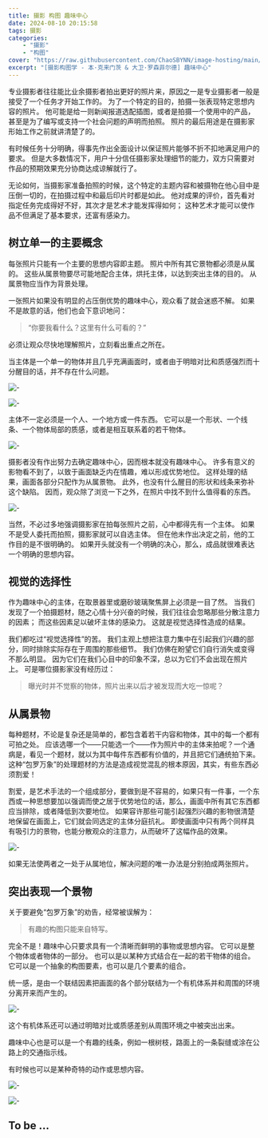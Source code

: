 ```yaml
---
title: 摄影 构图 趣味中心
date: 2024-08-10 20:15:58
tags: 摄影
categories:
    - "摄影"
    - "构图"
cover: "https://raw.githubusercontent.com/ChaoSBYNN/image-hosting/main/photography/lens.webp"
excerpt: "[摄影构图学 - 本·克来门茨 & 大卫·罗森菲尔德] 趣味中心"
---
```


专业摄影者往往能比业余摄影者拍出更好的照片来，原因之一是专业摄影者一般是接受了一个任务才开始工作的。
为了一个特定的目的，拍摄一张表现特定思想内容的照片。
他可能是给一则新闻报道选配插图，或者是拍摄一个使用中的产品，甚至是为了编写或支持一个社会问题的声明而拍照。
照片的最后用途是在摄影家形始工作之前就讲清楚了的。

有时候任务十分明确，得事先作出全面设计以保证照片能够不折不扣地满足用户的要求。
但是大多数情况下，用户十分信任摄影家处理细节的能力，双方只需要对作品的预期效果充分协商达成谅解就行了。

无论如何，当摄影家准备拍照的时候，这个特定的主题内容和被摄物在他心目中是压倒一切的，在拍摄过程中和最后印片时都是如此。
他对成果的评价，首先看对指定任务完成得好不好，其次才是艺术才能发挥得如何；
这种艺术才能可以使作品不但满足了基本要求，还富有感染力。

## 树立单一的主要概念

每张照片只能有一个主要的思想内容即主题。
照片中所有其它景物都必须是从属的。
这些从属景物要尽可能地配合主体，烘托主体，以达到突出主体的目的。
从属景物应当作为背景处理。

一张照片如果没有明显的占压倒优势的趣味中心，观众看了就会迷惑不解。
如果不是故意的话，他们也会下意识地问：

> “你要我看什么？这里有什么可看的？”

必须让观众尽快地理解照片，立刻看出重点之所在。

当主体是一个单一的物体并且几乎充满画面时，或者由于明暗对比和质感强烈而十分醒目的话，并不存在什么问题。

![-](https://raw.githubusercontent.com/ChaoSBYNN/image-hosting/main/photography/2024-08-10/20240810202239.png)

![-](https://raw.githubusercontent.com/ChaoSBYNN/image-hosting/main/photography/2024-08-10/20240810202258.png)

主体不一定必须是一个人、一个地方或一件东西。
它可以是一个形状、一个线条、一个物体局部的质感，或者是相互联系着的若干物体。

![-](https://raw.githubusercontent.com/ChaoSBYNN/image-hosting/main/photography/2024-08-10/20240810202313.png)

摄影者没有作出努力去确定趣味中心，因而根本就没有趣味中心。
许多有意义的影物看不到了，以致于画面缺乏内在情趣，难以形成优势地位。
这样处理的结果，画面各部分只配作为从属景物。
此外，也没有什么醒目的形状和线条来弥补这个缺陷。
因而，观众除了浏览一下之外，在照片中找不到什么值得看的东西。

![-](https://raw.githubusercontent.com/ChaoSBYNN/image-hosting/main/photography/2024-08-10/20240810202326.png)

当然，不必过多地强调摄影家在拍每张照片之前，心中都得先有一个主体。
如果不是受人委托而拍照，摄影家就可以自选主体。
但在他未作出决定之前，他的工作目的是不很明确的。
如果开头就没有一个明确的决心，那么，成品就很难表达一个明确的思想内容。

## 视觉的选择性

作为趣味中心的主体，在取景器里或磨砂玻璃聚焦屏上必须是一目了然。
当我们发现了一个拍摄题材，随之心情十分兴奋的时候，我们往往会忽略那些分散注意力的因素；
而这些因素足以破坏主体的感染力。
这就是视觉选择性造成的结果。

我们都吃过“视觉选择性”的苦。
我们主观上想把注意力集中在引起我们兴趣的部分，同时排除实际存在于周围的那些细节。
我们仿佛在盼望它们自行消失或变得不那么明显。
因为它们在我们心目中的印象不深，总以为它们不会出现在照片上。
可是哪位摄影家没有经历过：

> 曝光时并不觉察的物体，照片出来以后才被发现而大吃一惊呢？

## 从属景物

每种题材，不论是复杂还是简单的，都包含着若干内容和物体，其中的每一个都有可拍之处。
应该选哪一个——只能选一个——作为照片中的主体来拍呢？一个通病是，看见一个题材，就以为其中每件东西都有价值的，并且把它们通统拍下来。
这种“包罗万象”的处理题材的方法是造成视觉混乱的根本原因，其实，有些东西必须割爱！

割爱，是艺术手法的一个组成部分，要做到是不容易的，如果只有一件事，一个东西或一种思想要加以强调而使之居于优势地位的话，那么，画面中所有其它东西都应当排除，或者降低到次要地位。
如果容许那些可能引起强烈兴趣的影物很清楚地保留在画面上，它们就会同选定的主体分庭抗礼。
即使画面中只有两个同样具有吸引力的景物，也能分散观众的注意力，从而破坏了这幅作品的效果。

![-](https://raw.githubusercontent.com/ChaoSBYNN/image-hosting/main/photography/2024-08-10/20240810202347.png)

如果无法使两者之一处于从属地位，解决问题的唯一办法是分别拍成两张照片。

## 突出表现一个景物

关于要避免“包罗万象”的劝告，经常被误解为：

> 有趣的构图只能来自特写。

完全不是！趣味中心只要求具有一个清晰而鲜明的事物或思想内容。
它可以是整个物体或者物体的一部分。
也可以是以某种方式结合在一起的若干物体的组合。
它可以是一个抽象的构图要素，也可以是几个要素的组合。

统一感，是由一个联结因素把画面的各个部分联结为一个有机体系并和周围的环境分离开来而产生的。

![-](https://raw.githubusercontent.com/ChaoSBYNN/image-hosting/main/photography/2024-08-10/20240810202403.png)

这个有机体系还可以通过明暗对比或质感差别从周围环境之中被突出出来。

趣味中心也是可以是一个有趣的线条，例如一根树枝，路面上的一条裂缝或涂在公路上的交通指示线。

有时候也可以是某种奇特的动作或思想内容。

![-](https://raw.githubusercontent.com/ChaoSBYNN/image-hosting/main/photography/2024-08-10/20240810202417.png)

![-](https://raw.githubusercontent.com/ChaoSBYNN/image-hosting/main/photography/2024-08-10/20240810202427.png)

## To be ...
